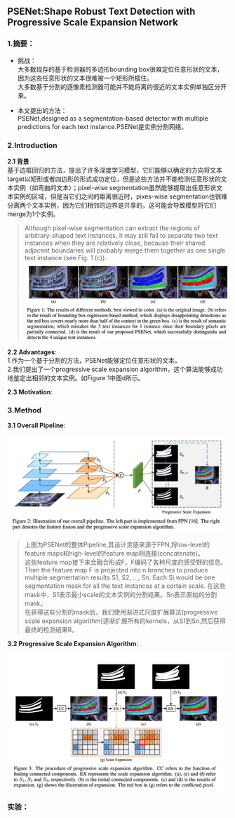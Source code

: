 ## PSENet:Shape Robust Text Detection with Progressive Scale Expansion Network

### 1.摘要：
- 挑战：  
  大多数现存的基于检测器的多边形bounding box很难定位任意形状的文本，因为这些任意形状的文本很难被一个矩形所框住。  
  大多数基于分割的逐像素检测器可能并不能将离的很近的文本实例单独区分开来。   

- 本文提出的方法：    
  PSENet,designed as a segmentation-based detector with multiple predictions for each text instance.PSENet是实例分割网络。
  
### 2.Introduction  
**2.1 背景**  
  基于边框回归的方法，提出了许多深度学习模型，它们能够以确定的方向将文本target以矩形或者四边形的形式成功定位，但是这些方法并不能检测任意形状的文本实例（如弯曲的文本）；pixel-wise segmentation虽然能够提取出任意形状文本实例的区域，但是当它们之间的距离很近时，pixes-wise segmentation也很难分离两个文本实例，因为它们相邻的边界是共享的，这可能会导致模型将它们merge为1个实例。
  > Although pixel-wise segmentation can extract the regions of arbitrary-shaped text instances, it may still fail to separate two text instances when they are relatively close, because their shared adjacent boundaries will probably merge them together as one single text instance (see Fig. 1 (c)).
![image](https://github.com/FanShuixing/DeepLearning/blob/master/Paper_Reading/imgs/psenet_1.png)

**2.2 Advantages**:    
1.作为一个基于分割的方法，PSENet能够定位任意形状的文本。   
2.我们提出了一个progressive scale expansion algorithm，这个算法能够成功地鉴定出相邻的文本实例。如Figure 1中图d所示。  

**2.3 Motivation**:  


### 3.Method  
**3.1 Overall Pipeline**:  

![image](https://github.com/FanShuixing/DeepLearning/blob/master/Paper_Reading/imgs/psenet_2.png)
> 上图为PSENet的整体Pipeline,其设计灵感来源于FPN,将low-level的feature maps和high-level的feature map相连接(concatenate)。  
> 这些feature map接下来会融合形成F，F编码了各种尺度的感受野的信息。    
> Then the feature map F is projected into n branches to produce multiple segmentation results S1, S2, ..., Sn. Each Si would be one segmentation mask for all the text instances at a certain scale.
> 在这些mask中，S1表示最小scale的文本实例的分割结果。Sn表示原始的分割mask。  
> 在获得这些分割的mask后，我们使用渐进式尺度扩展算法(progressive scale expansion algorithm)逐渐扩展所有的kernels，从S1到Sn,然后获得最终的检测结果R。

**3.2 Progressive Scale Expansion Algorithm**:

![image](https://github.com/FanShuixing/DeepLearning/blob/master/Paper_Reading/imgs/psenet_3.png)

### 实验：  
